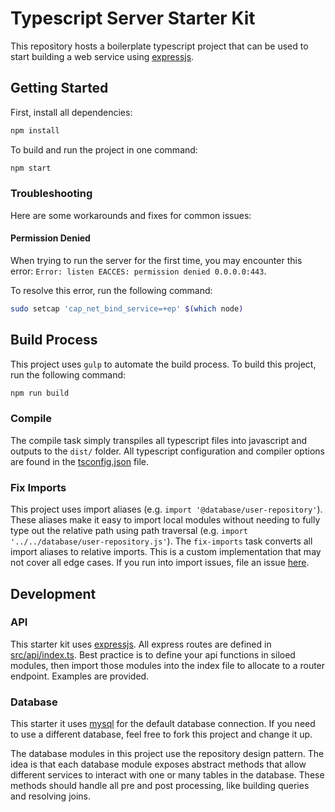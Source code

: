 # Typescript Server Starter Kit

This repository hosts a boilerplate typescript project that can be used to start building a web service using [expressjs](https://expressjs.com/en/4x/api.html).

## Getting Started

First, install all dependencies:

```sh
npm install
```

To build and run the project in one command:

```sh
npm start
```

### Troubleshooting

Here are some workarounds and fixes for common issues:

#### Permission Denied

When trying to run the server for the first time, you may encounter this error: `Error: listen EACCES: permission denied 0.0.0.0:443`.

To resolve this error, run the following command:

```sh
sudo setcap 'cap_net_bind_service=+ep' $(which node)
```

## Build Process

This project uses `gulp` to automate the build process. To build this project, run the following command:

```sh
npm run build
```

### Compile

The compile task simply transpiles all typescript files into javascript and outputs to the `dist/` folder. All typescript configuration and compiler options are found in the [tsconfig.json](./tsconfig.json) file.

### Fix Imports

This project uses import aliases (e.g. `import '@database/user-repository'`). These aliases make it easy to import local modules without needing to fully type out the relative path using path traversal (e.g. `import '../../database/user-repository.js'`). The `fix-imports` task converts all import aliases to relative imports. This is a custom implementation that may not cover all edge cases. If you run into import issues, file an issue [here](https://github.com/Jkotheimer/TypescriptServerStarterKit/issues).

## Development

### API

This starter kit uses [expressjs](https://expressjs.com/en/4x/api.html). All express routes are defined in [src/api/index.ts](./src/api/index.ts). Best practice is to define your api functions in siloed modules, then import those modules into the index file to allocate to a router endpoint. Examples are provided.

### Database

This starter it uses [mysql](https://www.npmjs.com/package/mysql) for the default database connection. If you need to use a different database, feel free to fork this project and change it up.

The database modules in this project use the repository design pattern. The idea is that each database module exposes abstract methods that allow different services to interact with one or many tables in the database. These methods should handle all pre and post processing, like building queries and resolving joins.
